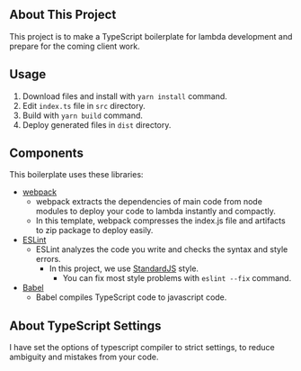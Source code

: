## About This Project

This project is to make a TypeScript boilerplate for lambda development and prepare for the coming client work.

## Usage

1. Download files and install with `yarn install` command.
1. Edit `index.ts` file in `src` directory. 
1. Build with `yarn build` command.
1. Deploy generated files in `dist` directory.

## Components

This boilerplate uses these libraries:

- [webpack](https://webpack.js.org/)
  - webpack extracts the dependencies of main code from node modules to deploy your code to lambda instantly and compactly.
  - In this template, webpack compresses the index.js file and artifacts to zip package to deploy easily.
- [ESLint](https://eslint.org/)
  - ESLint analyzes the code you write and checks the syntax and style errors.
    - In this project, we use [StandardJS](https://standardjs.com/) style.
      - You can fix most style problems with `eslint --fix` command.
- [Babel](https://babeljs.io/)
  - Babel compiles TypeScript code to javascript code.

## About TypeScript Settings

I have set the options of typescript compiler to strict settings, to reduce ambiguity and mistakes from your code.
